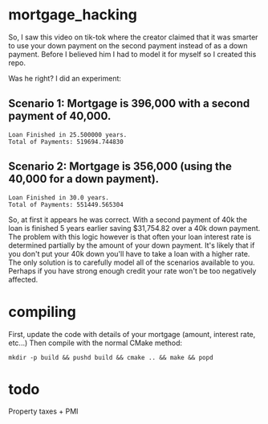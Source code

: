 # mortgage_hacking
So, I saw this video on tik-tok where the creator claimed that it was smarter to use your down payment on the second payment instead of as a down payment. Before I believed him I had to model it for myself so I created this repo.

Was he right? I did an experiment:

## Scenario 1: Mortgage is 396,000 with a second payment of 40,000.

    Loan Finished in 25.500000 years.
    Total of Payments: 519694.744830

## Scenario 2: Mortgage is 356,000 (using the 40,000 for a down payment).

    Loan Finished in 30.0 years.
    Total of Payments: 551449.565304

So, at first it appears he was correct. With a second payment of 40k the loan is finished 5 years earlier saving $31,754.82 over a 40k down payment. The problem with this logic however is that often your loan interest rate is determined partially by the amount of your down payment. It's likely that if you don't put your 40k down you'll have to take a loan with a higher rate. The only solution is to carefully model all of the scenarios available to you. Perhaps if you have strong enough credit your rate won't be too negatively affected.

# compiling
First, update the code with details of your mortgage (amount, interest rate, etc...) Then compile with the normal CMake method:

    mkdir -p build && pushd build && cmake .. && make && popd

# todo
Property taxes + PMI
